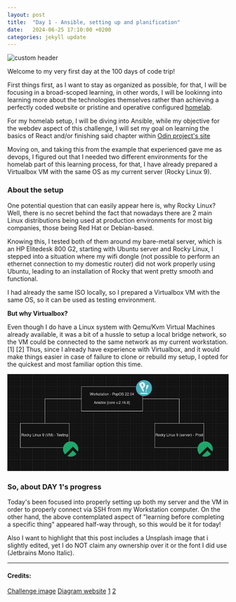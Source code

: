 ```yaml
---
layout: post
title:  "Day 1 - Ansible, setting up and planification"
date:   2024-06-25 17:10:00 +0200
categories: jekyll update
---
```



![custom header](https://raw.githubusercontent.com/Akirapearl/jekyll_blog/main/assets/images/SrewPUfo2c0.png)


Welcome to my very first day at the 100 days of code trip!

First things first, as I want to stay as organized as possible, for that, I will be focusing in a broad-scoped learning,
in other words, I will be lookinng into learning more about the technologies themselves rather than achieving a perfectly coded
website or pristine and operative configured [homelab](https://github.com/Akirapearl/homelab).

For my homelab setup, I will be diving into Ansible, while my objective for the webdev aspect of this challenge, I will set my goal
on learning the basics of React and/or finishing said chapter within [Odin project's site](https://www.theodinproject.com/paths/full-stack-javascript)

Moving on, and taking this from the example that experienced gave me as devops, I figured out that I needed two
different environments for the homelab part of this learning process, for that, I have already prepared a Virtualbox VM with the same
OS as my current server (Rocky Linux 9).


### About the setup

One potential question that can easily appear here is, why Rocky Linux? Well, there is no secret behind the fact that nowadays there are
2 main Linux distributions being used at production environments for most big companies, those being Red Hat or Debian-based.

Knowing this, I tested both of them around my bare-metal server, which is an HP Elitedesk 800 G2, starting with Ubuntu server and Rocky
Linux, I stepped into a situation where my wifi dongle (not possible to perform an ethernet connection to my domestic router) did not work properly using
Ubuntu, leading to an installation of Rocky that went pretty smooth and functional.


I had already the same ISO locally, so I prepared a Virtualbox VM with the same OS, so it can be used as testing environment.


__But why Virtualbox?__

Even though I do have a Linux system with Qemu/Kvm Virtual Machines already available, it was a bit of a hussle to setup a local
bridge network, so the VM could be connected to the same network as my current workstation. [1] [2]  Thus, since I already have experience with
Virtualbox, and it would make things easier in case of failure to clone or rebuild my setup, I opted for the quickest and most familiar option this time.

![setup diagram](/assets/images/image_diagram.png)


### So, about DAY 1's progress

Today's been focused into properly setting up both my server and the VM in order to properly connect via SSH from my Workstation computer. On the other hand,
the above contemplated aspect of "learning before completing a specific thing" appeared half-way through, so this would be it for today! 

Also I want to highlight that this post includes a Unsplash image that i slightly edited, yet I do NOT claim any ownership over it or the font I did use 
(Jetbrains Mono Italic).

---
#### Credits:
[Challenge image](https://unsplash.com/photos/black-flat-screen-computer-monitor-turned-on-near-blue-and-white-sky-SrewPUfo2c0)
[Diagram website](draw.io)
[1](https://wiki.qemu.org/Documentation/Networking)
[2](https://apiraino.github.io/qemu-bridge-networking/)